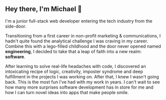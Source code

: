## Hey there, I'm Michael  👋

I'm a junior full-stack web developer entering the tech industry from the side-door.

Transitioning from a first career in non-profit marketing & communications, I hadn't quite found the analytical challenge I was craving in my career. Combine this with a lego-filled childhood and the door never opened named **engineering**, I decided to take that a leap of faith into a new realm: **software**. 

After learning to solve real-life headaches with code, I discovered an intoxicating recipe of logic, creativity, imposter syndrome and deep fulfillment in the projects I was working on. After that, I knew I wasn't going back. This is the most fun I've had with my work in years. I can't wait to see how many more surprises software development has in store for me and how I can turn novel ideas into apps that make people smile. 
